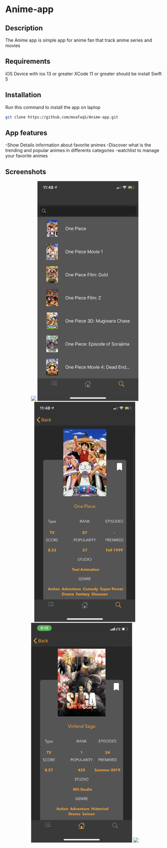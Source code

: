 # Anime-app


## Description 

The Anime app is simple app for anime fan that track anime series and movies 

## Requirements

iOS Device with ios 13 or greater
XCode 11 or greater should be install 
Swift 5

## Installation
Run this command to install the app on laptop
```bash
git clone https://github.com/moafaqS/Anime-app.git
```

## App features

-Show Details information about favorite animes
-Discover what is the trending and popular animes in differents categories 
-watchlist to manage your favorite animes

## Screenshots
<p align="center">
<img src="https://raw.githubusercontent.com/moafaqS/Anime-app/master/screenshots/1.png" width="320">
<img src="https://raw.githubusercontent.com/moafaqS/Anime-app/master/screenshots/2.png" width="320">
<img src="https://raw.githubusercontent.com/moafaqS/Anime-app/master/screenshots/3.png" width="320">
<img src="https://raw.githubusercontent.com/moafaqS/Anime-app/master/screenshots/4.png" width="320">
<img src="https://raw.githubusercontent.com/moafaqS/Anime-app/master/screenshots/5.png" width="320">
</p>

